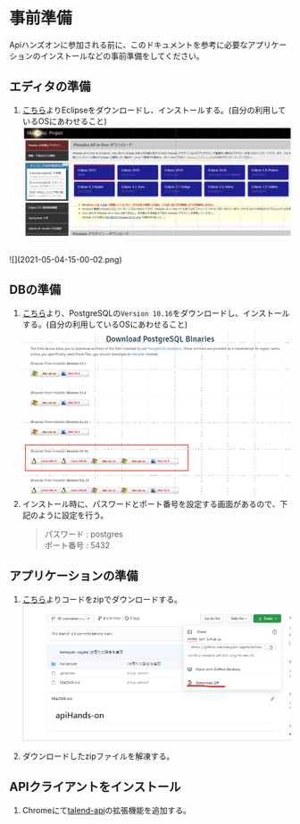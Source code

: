 # 事前準備
Apiハンズオンに参加される前に、このドキュメントを参考に必要なアプリケーションのインストールなどの事前準備をしてください。

## エディタの準備
1. [こちら](https://mergedoc.osdn.jp/)よりEclipseをダウンロードし、インストールする。(自分の利用しているOSにあわせること)
![](2021-05-04-14-59-01.png)
<br>
![](2021-05-04-15-00-02.png)

## DBの準備
1. [こちら](https://www.enterprisedb.com/download-postgresql-binaries)より、PostgreSQLの`Version 10.16`をダウンロードし、インストールする。(自分の利用しているOSにあわせること)
![](2021-05-04-14-38-43.png)
2. インストール時に、パスワードとポート番号を設定する画面があるので、下記のように設定を行う。
   > パスワード : postgres <br>
   > ポート番号 : 5432


## アプリケーションの準備
1. [こちら](https://github.com/tomoyuki-nagata/apiHandsOn/tree/00_operation_check)よりコードをzipでダウンロードする。
![](2021-05-04-14-36-05.png)

2. ダウンロードしたzipファイルを解凍する。

## APIクライアントをインストール
1. Chromeにて[talend-api](https://chrome.google.com/webstore/detail/talend-api-tester-free-ed/aejoelaoggembcahagimdiliamlcdmfm?hl=ja)の拡張機能を追加する。